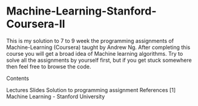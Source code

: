 # Machine-Learning-Stanford-Coursera-II

This is my solution to 7 to 9  week the programming assignments of Machine-Learning (Coursera) taught by Andrew Ng. After completing this course you will get a broad idea of Machine learning algorithms. Try to solve all the assignments by yourself first, but if you get stuck somewhere then feel free to browse the code.


Contents

Lectures Slides
Solution to programming assignment
References [1] Machine Learning - Stanford University
